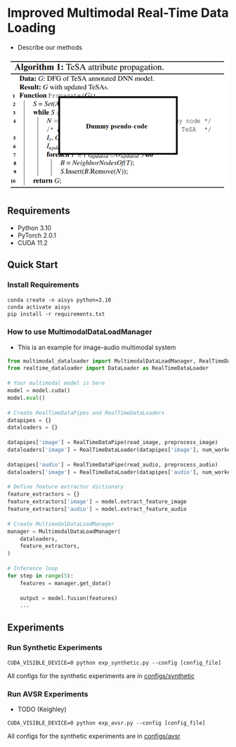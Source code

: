 # Improved Multimodal Real-Time Data Loading

- Describe our methods
<img src='assets/algorithm.png'>


## Requirements

- Python 3.10
- PyTorch 2.0.1
- CUDA 11.2

## Quick Start
### Install Requirements

``` shell
conda create -n aisys python=3.10
conda activate aisys
pip install -r requirements.txt
```

### How to use MultimodalDataLoadManager
- This is an example for image-audio multimodal system
``` python
from multimodal_dataloader import MultimodalDataLoadManager, RealTimeDataPipe
from realtime_dataloader import DataLoader as RealTimeDataLoader

# Your multimodal model is here
model = model.cuda()
model.eval()

# Create RealTimeDataPipes and RealTimeDataLoaders
datapipes = {}
dataloaders = {}

datapipes['image'] = RealTimeDataPipe(read_image, preprocess_image)
dataloaders['image'] = RealTimeDataLoader(datapipes['image'], num_workers = 1, batch_size = 1, shuffle = False)

datapipes['audio'] = RealTimeDataPipe(read_audio, preprocess_audio)
dataloaders['image'] = RealTimeDataLoader(datapipes['audio'], num_workers = 1, batch_size = 1, shuffle = False)

# Define feature extractor dictionary
feature_extractors = {}
feature_extractors['image'] = model.extract_feature_image
feature_extractors['audio'] = model.extract_feature_audio

# Create MultimodalDataLoadManager
manager = MultimodalDataLoadManager(
    dataloaders,
    feature_extractors,
)

# Inference loop
for step in range(5):
    features = manager.get_data()

    output = model.fusion(features)
    ...
```


## Experiments
### Run Synthetic Experiments
``` shell
CUDA_VISIBLE_DEVICE=0 python exp_synthetic.py --config [config_file]
```
All configs for the synthetic experiments are in [configs/synthetic](configs/synthetic)

### Run AVSR Experiments

- TODO (Keighley)

``` shell
CUDA_VISIBLE_DEVICE=0 python exp_avsr.py --config [config_file]
```
All configs for the synthetic experiments are in [configs/avsr](configs/synthetic)